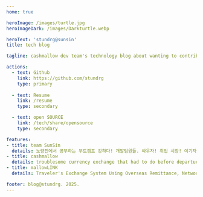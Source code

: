 ```yaml
---
home: true

heroImage: /images/turtle.jpg
heroImageDark: /images/Darkturtle.webp

heroText: 'stundrg@sunsin'
title: tech blog

tagline: cashmallow dev team's technology blog about wanting to contribute to the open source ecosystem

actions:
  - text: Github
    link: https://github.com/stundrg
    type: primary
  
  - text: Resume
    link: /resume
    type: secondary

  - text: open SOURCE
    link: /tech/share/opensource
    type: secondary

features:
- title: team SunSin
  details: 노량진에서 공부하는 부트캠프 강하다! 개발팀원들. 싸우자! 취업 시장! 이기자!
- title: cashmallow
  details: troublesome currency exchange that had to do before departue. start a reliable trip by using Cashmallow exchange service.
- title: mallowLINK
  details: Traveler's Exchange System Using Overseas Remittance, Network Solution for Financial Institutions

footer: blog@stundrg. 2025.
---
```

